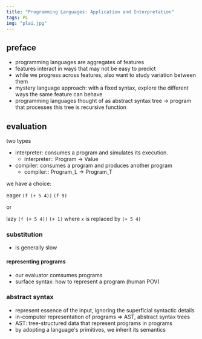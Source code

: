 ```yaml
---
title: "Programming Languages: Application and Interpretation"
tags: PL
img: "plai.jpg"
---
```


## preface

- programming languages are aggregates of features
- features interact in ways that may not be easy to predict
- while we progress across features, also want to study variation between them
- mystery language approach: with a fixed syntax, explore the different ways the same feature can behave
- programming languages thought of as abstract syntax tree -> program that processes this tree is recursive function

## evaluation

two types

- interpreter: consumes a program and simulates its execution.
  - interpreter:: Program -> Value
- compiler: consumes a program and produces another program
  - compiler:: Program_L -> Program_T

we have a choice:

eager
`(f (+ 5 4))`
`(f 9)`

or

lazy
`(f (+ 5 4))`
`(+ 1)` where `x` is replaced by `(+ 5 4)`

### substitution

- is generally slow

#### representing programs

- our evaluator comsumes programs
- surface syntax: how to represent a program (human POV)

### abstract syntax

- represent essence of the input, ignoring the superficial syntactic details
- in-computer representation of programs => AST, abstract syntax trees
- AST: tree-structured data that represent programs in programs
- by adopting a language's primitives, we inherit its semantics
